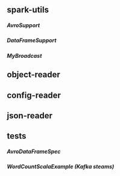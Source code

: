 ## spark-utils

##### AvroSupport

##### DataFrameSupport

##### MyBroadcast

## object-reader

## config-reader

## json-reader

## tests

##### AvroDataFrameSpec

##### WordCountScalaExample (Kafka steams)

